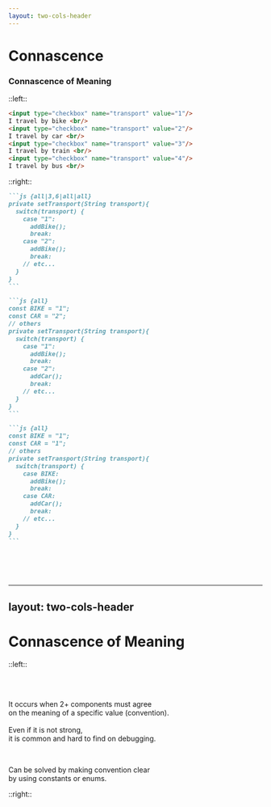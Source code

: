 ```yaml
---
layout: two-cols-header
---
```


# Connascence


<h3 v-click="3">
  Connascence of 
  <span  v-click="4" v-mark.highlight.yellow=4>Meaning</span> 
</h3>

::left::

```html {all|1,3,5,7}
<input type="checkbox" name="transport" value="1"/>
I travel by bike <br/>
<input type="checkbox" name="transport" value="2"/>
I travel by car <br/>
<input type="checkbox" name="transport" value="3"/>
I travel by train <br/>
<input type="checkbox" name="transport" value="4"/>
I travel by bus <br/>
```


::right::

````md magic-move {lines: true}
```js {all|3,6|all|all}
private setTransport(String transport){
  switch(transport) {
    case "1":
      addBike(); 
      break:
    case "2":
      addBike(); 
      break:
    // etc...
  }
}
```

```js {all}
const BIKE = "1";
const CAR = "2";
// others
private setTransport(String transport){
  switch(transport) {
    case "1":
      addBike(); 
      break:
    case "2":
      addCar(); 
      break:
    // etc...
  }
}
```

```js {all}
const BIKE = "1";
const CAR = "1";
// others
private setTransport(String transport){
  switch(transport) {
    case BIKE:
      addBike(); 
      break:
    case CAR:
      addCar(); 
      break:
    // etc...
  }
}
```
````

<br>
<br>
<br>


---
layout: two-cols-header
---

# Connascence of Meaning

::left::


<br>
<br>
<p>
  <span v-click="1">
    It occurs when 2+ components must 
    <span v-mark.box.yellow=2>agree</span> 
  </span>
  <span v-click="3">
    <br>
    on the
    <span v-mark.box.yellow=4>meaning</span>
    of a specific
    <span v-mark.box.yellow=4>value</span>
    (convention).
  </span>
  <br>
  <br>
  <span v-click="5">
    Even if it is
    <span v-mark.yellow=6>not strong</span>,
    <br>
    it is common and 
    <span v-mark.yellow=6>hard to find on debugging</span>.
  </span>
</p>
<br>
<p v-click="7">
  Can be solved by making convention
  <span v-mark.mark.green=8>clear</span>
  <br>
  by using
  <span v-mark.mark.green=8>constants</span>
  or
  <span v-mark.mark.green=8>enums</span>.
</p>

::right::

<Scale :l1=true :l2=true :l3=true :l5=true :l8=true />

<!-- FIXME: add proper timing -->

